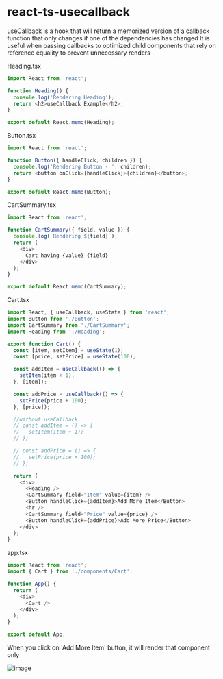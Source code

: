# react-ts-usecallback

useCallback is a hook that will return a memorized version of a callback function that only changes if one of the dependencies has changed
It is useful when passing callbacks to optimized child components that rely on reference equality to prevent unnecessary renders

Heading.tsx

```js
import React from 'react';

function Heading() {
  console.log('Rendering Heading');
  return <h2>useCallback Example</h2>;
}

export default React.memo(Heading);
```

Button.tsx

```js
import React from 'react';

function Button({ handleClick, children }) {
  console.log('Rendering Button - ', children);
  return <button onClick={handleClick}>{children}</button>;
}

export default React.memo(Button);
```

CartSummary.tsx

```js
import React from 'react';

function CartSummary({ field, value }) {
  console.log(`Rendering ${field}`);
  return (
    <div>
      Cart having {value} {field}
    </div>
  );
}

export default React.memo(CartSummary);
```

Cart.tsx

```js
import React, { useCallback, useState } from 'react';
import Button from './Button';
import CartSummary from './CartSummary';
import Heading from './Heading';

export function Cart() {
  const [item, setItem] = useState(1);
  const [price, setPrice] = useState(100);

  const addItem = useCallback(() => {
    setItem(item + 1);
  }, [item]);

  const addPrice = useCallback(() => {
    setPrice(price + 100);
  }, [price]);

  //without useCallback
  // const addItem = () => {
  //   setItem(item + 1);
  // };

  // const addPrice = () => {
  //   setPrice(price + 100);
  // };

  return (
    <div>
      <Heading />
      <CartSummary field="Item" value={item} />
      <Button handleClick={addItem}>Add More Item</Button>
      <hr />
      <CartSummary field="Price" value={price} />
      <Button handleClick={addPrice}>Add More Price</Button>
    </div>
  );
}
```

app.tsx

```js
import React from 'react';
import { Cart } from './components/Cart';

function App() {
  return (
    <div>
      <Cart />
    </div>
  );
}

export default App;
```

When you click on 'Add More Item' button, it will render that component only

![image](https://user-images.githubusercontent.com/38757471/129438911-78c805be-7272-44a6-992d-b9381fd07a40.png)

